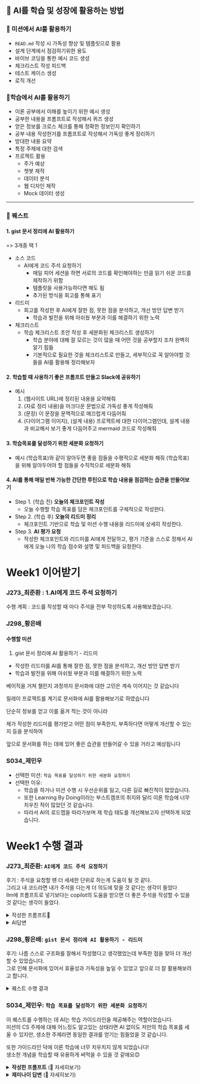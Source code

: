 ## 🤖 AI를 학습 및 성장에 활용하는 방법

### 📒 미션에서 AI를 활용하기

- `READ.md` 작성 시 가독성 향상 및 템플릿으로 활용
- 설계 단계에서 점검하기위한 용도
- 바이브 코딩을 통한 예시 코드 생성
- 체크리스트 작성 피드백
- 테스트 케이스 생성
- 로직 개선

### 📌학습에서 AI를 활용하기

- 이론 공부에서 이해를 높이기 위한 예시 생성
- 공부한 내용을 프롬프트로 작성해서 퀴즈 생성
- 얻은 정보를 크로스 체크를 통해 정확한 정보인지 확인하기
- 공부 내용 작성한거를 프롬프트로 작성해서 가독성 좋게 정리하기
- 방대한 내용 요약
- 특정 주제에 대한 검색
- 프로젝트 활용
  - 주가 예상
  - 챗봇 제작
  - 데이터 분석
  - 웹 디자인 제작
  - Mock 데이터 생성

---

### 📜 퀘스트

#### 1. gist 문서 정리에 AI 활용하기

=> 3개중 택 1

- 소스 코드
  - AI에게 코드 주석 요청하기
    - 매일 피어 세션을 하면 서로의 코드를 확인해야하는 만큼 읽기 쉬운 코드를 제작하기 위함
    - 템플릿을 사용가능하다면 해도 됨
    - 추가된 방식을 회고를 통해 표기
- 리드미
  - 회고를 작성한 후 AI에게 잘한 점, 못한 점을 분석하고, 개선 방안 답변 받기
    - 학습과 발전을 위해 아쉬웠 부분과 이를 해결하기 위한 노력
- 체크리스트
  - 학습 체크리스트 초안 작성 후 세분화된 체크리스트 생성하기
    - 학습 분야에 대해 잘 모르는 것이 많을 때 어떤 것을 공부할지 조차 완벽히 알기 힘듦
    - 기본적으로 필요한 것을 체크리스트로 만들고, 세부적으로 꼭 알아야할 것들을 AI를 활용해 정리해보자

#### 2. 학습할 때 사용하기 좋은 프롬프트 만들고 Slack에 공유하기

- 예시
  1.  (웹사이트 URL)에 정리된 내용을 요약해줘
  2.  (자료 정리 내용)을 마크다운 문법으로 가독성 좋게 작성해줘
  3.  (문장) 이 문장을 문맥적으로 매끄럽게 다듬어줘
  4.  (다이어그램 이미지), (설계 내용) 프로젝트에 대한 다이어그램인데, 설계 내용과 비교해서 보기 좋게 다듬어주고 mermaid 코드로 작성해줘

#### 3. 학습목표를 달성하기 위한 세분화 요청하기

- 예시
  (학습목표)와 같이 알아두면 좋을 점들을 수평적으로 세분화 해줘
  (학습목표)을 위해 알아두어야 할 점들을 수직적으로 세분화 해줘

#### 4. AI를 통해 매일 반복 가능한 간단한 루틴으로 학습 내용을 점검하는 습관을 만들어보기

- Step 1. (학습 전) **오늘의 체크포인트 작성**
  - 오늘 수행할 학습 목표를 담은 체크포인트를 구체적으로 작성한다.
- Step 2. (학습 후) **오늘의 리드미 정리**
  - 체크포인트 기반으로 학습 및 미션 수행 내용을 리드미에 상세히 작성한다.
- Step 3. **AI 평가 요청**
  - 작성한 체크포인트와 리드미를 AI에게 전달하고, 평가 기준을 스스로 정해서 AI에게 오늘 나의 학습 점수와 설명 및 피드백을 요청한다.

# Week1 이어받기
### J273_최준환 : 1.AI에게 코드 주석 요청하기

수행 계획 : 코드를 작성할 때 마다 주석을 전부 작성하도록 사용해보겠습니다.

### J298_황은배

#### 수행할 미션

1. gist 문서 정리에 AI 활용하기 - 리드미

- 작성한 리드미를 AI를 통해 잘한 점, 못한 점을 분석하고, 개선 방안 답변 받기
- 학습과 발전을 위해 아쉬웠 부분과 이를 해결하기 위한 노력

베이직을 거쳐 챌린지 과정까지 문서화에 대한 고민은 계속 이어지는 것 같습니다

릴레이 프로젝트를 계기로 문서화에 AI를 활용해보기로 하였습니다

단순히 정보를 얻고 이를 옮겨 적는 것이 아니라

제가 작성한 리드미를 평가받고 어떤 점이 부족한지, 부족하다면 어떻게 개선할 수 있는지 등을 분석하여

앞으로 문서화를 하는 데에 있어 좋은 습관을 만들어갈 수 있을 거라고 예상됩니다



### S034_제민우
- 선택한 미션: `학습 목표를 달성하기 위한 세분화 요청하기`  
- 선택한 이유:  
    - 학습을 하거나 미션 수행 시 우선순위를 잃고, 다른 길로 빠진적이 많았습니다. 
    - 또한 Learning By Doing이라는 부스트캠프의 취지와 달리 이론 학습에 너무 치우친 적이 많았던 것 같습니다.  
    - 따라서 AI의 로드맵을 따라가보며 제 학습 태도를 개선해보고자 선택하게 되었습니다.

# Week1 수행 결과 
### J273_최준환: `AI에게 코드 주석 요청하기`
후기 : 주석을 요청할 떈 더 세세한 단위로 하는게 도움이 될 것 같다. <br>
그리고 내 코드라면 내가 주석을 다는게 더 의도에 맞을 것 같다는 생각이 들었다<br>
llm에 프롬프트로 넣기보다는 copilot의 도움을 받으면 더 좋은 주석을 작성할 수 있을 것 같다는 생각이 들었다.<br>

<details><summary>작성한 프롬프트🔻</summary>
  
  ```js
  class Node {
  constructor(value,next=null) {
    this.value = value;
    this.next = next;
    Object.freeze(this);
  }
}

class LinkedList {
    constructor(node = null) {
        this.head = node;
        Object.freeze(this);
    }
    append(value){
        //일단 값이 들어오면 무조건 새 노드 생성 - 불변성
        const newNode = new Node(value);
        //head가 없으면 새 노드를 head로하는 list 생성
        if(!this.head) {
            return new LinkedList(newNode);
        }
        //head가 있으면 마지막 노드에 새 노드를 연결
        const copeNode = (current)=>{
            if(!current.next) {//다음 노드가 비어 있다면 마지막 노드를 찾았다.
                return new Node(current.value, newNode);
            }
           return new Node(current.value, copeNode(current.next));//그 후 재귀적으로 뒤에서 부터 노드를 이어 붙인다.
        };
        return new LinkedList(copeNode(this.head));//마지막으로 새로 만들어진 LinkedList 반환
        
    }

    insert(index,value){
        
        if(index ===0) {
            const newNode = new Node(value,this.head);
            return new LinkedList(newNode);
        }

        const makenode_insert = (current, i)=> {//current는 node이다.
            if(i<0){
                throw Error("Invalid index");
            }
            if((!current&&i>0)){
                throw Error("Index out of bounds");
            }
            if(i==1){
                return new Node(current.value,new Node(value,current.next));
            }
            return new Node(current.value,makenode_insert(current.next,i-1));
        };
        return new LinkedList(makenode_insert(this.head,index));
    }


    remove(index){
        if(index===0){
            if (!this.head) throw new Error("Index out of bounds");// 놓쳤던 부분이다. 0인 경우도 비어있을 수 있다...
            return new LinkedList(this.head.next);
        }
        const makenode_remove = (current,index) =>{
            if(index<0){
                throw Error("Invalid index");
            }
            if(index>0&&!current){
                throw Error("Index out of bounds");
            }
            if(index ===1){
                return new Node(current.value,current.next.next)//remove는 기존에 존재하던 node를 쓸 수 있다.
            }
            return new Node(current.value,makenode_remove(current.next,index-1));
        };
        return new LinkedList(makenode_remove(this.head,index));
    }

    item(index){
        if(index<0){
            throw Error("Invalid index");
        }
        
        const getNode = (node,index)=>{
            if(!node){
                throw Error("Index out of bounds");
            }
            if(index===0){
                return node.value;
            }
            return getNode(node.next,index-1);
        };
        return getNode(this.head,index);

    }

    clear(){
        return new LinkedList();
    }
}




module.exports = {LinkedList, Node};

```

위의 LinkedList에 대해서 주석을 달아주겠어?
내가 함수형으로 만들어본거야
</details>


<details>
<summary>AI답변 </summary>
  
```js
  // 노드 클래스: 불변성을 유지하기 위해 생성 후 동결
class Node {
  constructor(value, next = null) {
    this.value = value;  // 현재 노드의 값
    this.next = next;    // 다음 노드를 가리키는 참조
    Object.freeze(this); // 불변성 보장
  }
}

// 연결 리스트 클래스
class LinkedList {
  constructor(node = null) {
    this.head = node;     // 리스트의 시작 노드 (head)
    Object.freeze(this);  // 불변성 보장
  }

  // 값을 리스트 끝에 추가 (새 리스트 반환)
  append(value) {
    const newNode = new Node(value);  // 새 노드 생성

    if (!this.head) {
      // 빈 리스트인 경우 새 노드만 포함한 리스트 반환
      return new LinkedList(newNode);
    }

    // 기존 노드를 재귀적으로 복사하며 새로운 노드를 끝에 연결
    const copeNode = (current) => {
      if (!current.next) {
        return new Node(current.value, newNode);  // 마지막 노드 뒤에 새 노드 연결
      }
      return new Node(current.value, copeNode(current.next)); // 나머지 노드는 그대로 복사
    };

    return new LinkedList(copeNode(this.head)); // 새로운 리스트 반환
  }

  // 특정 위치에 값을 삽입 (새 리스트 반환)
  insert(index, value) {
    if (index === 0) {
      // 0번째 위치 삽입: 새 노드를 head로 설정
      const newNode = new Node(value, this.head);
      return new LinkedList(newNode);
    }

    // 재귀적으로 기존 노드를 복사하며 삽입 위치를 찾아 새로운 노드 연결
    const makenode_insert = (current, i) => {
      if (i < 0) {
        throw Error("Invalid index");
      }
      if (!current && i > 0) {
        throw Error("Index out of bounds");
      }
      if (i == 1) {
        // 다음 위치에 새 노드를 삽입
        return new Node(current.value, new Node(value, current.next));
      }
      return new Node(current.value, makenode_insert(current.next, i - 1));
    };

    return new LinkedList(makenode_insert(this.head, index));
  }

  // 특정 위치의 노드를 제거 (새 리스트 반환)
  remove(index) {
    if (index === 0) {
      if (!this.head) throw new Error("Index out of bounds");
      // head 제거: head의 다음 노드를 새로운 head로 설정
      return new LinkedList(this.head.next);
    }

    // 재귀적으로 기존 노드를 복사하며 제거할 위치를 건너뜀
    const makenode_remove = (current, index) => {
      if (index < 0) {
        throw Error("Invalid index");
      }
      if (index > 0 && !current) {
        throw Error("Index out of bounds");
      }
      if (index === 1) {
        // 다음 노드를 건너뛰어 연결 (삭제 효과)
        return new Node(current.value, current.next.next);
      }
      return new Node(current.value, makenode_remove(current.next, index - 1));
    };

    return new LinkedList(makenode_remove(this.head, index));
  }

  // 특정 인덱스의 값을 조회 (값만 반환)
  item(index) {
    if (index < 0) {
      throw Error("Invalid index");
    }

    const getNode = (node, index) => {
      if (!node) {
        throw Error("Index out of bounds");
      }
      if (index === 0) {
        return node.value;
      }
      return getNode(node.next, index - 1);
    };

    return getNode(this.head, index);
  }

  // 리스트 초기화 (빈 리스트 반환)
  clear() {
    return new LinkedList(); // head가 null인 새 리스트 반환
  }
}

module.exports = { LinkedList, Node };
```
</details>


### J298_황은배: `gist 문서 정리에 AI 활용하기 - 리드미`

후기: 나름 스스로 구조화를 잘해서 작성했다고 생각했었는데 부족한 점을 찾아 더 개선할 수 있었습니다.<br>
그로 인해 문서화에 있어서 효율성과 가독성을 높일 수 있었고 앞으로 더 잘 활용해보려고 합니다.

<details>
  
  <summary>퀘스트 수행 결과</summary>
  
  <img src="https://i.ibb.co/FLQ4hWwM/image.png" alt="image" border="0"><br>
  <img src="https://i.ibb.co/93N1H11W/image.png" alt="image" border="0">

  - `gemini CLI`를 사용하여 제가 작성한 `README.md`에 대한 피드백과 개선 방향을 요청하였습니다<br>
  - 문서 상단에 목차를 삽입한다거나 코드 블록을 적절히 나누고 설명을 덧붙이는 등의 좋은 문서화에 대한 개선 방안을 얻을 수 있었습니다<br>
  - 이러한 경험을 통해, `학습정리`와 `나만의 체크포인트`를 문서화하는데에도 AI를 잘 활용하려고 노력하게 되었습니다

</details>


### S034_제민우: `학습 목표를 달성하기 위한 세분화 요청하기`  
이 퀘스트를 수행하는 데 AI는 학습 가이드라인을 제공해주는 역할이었습니다.  
미션의 CS 주제에 대해 어느정도 알고있는 상태라면 AI 없이도 저만의 학습 목표를 세울 수 있지만, 생소한 주제라면 동일한 결과를 얻기는 힘들었을 것 같습니다.  

또한 가이드라인 덕에 이론 학습에 너무 치우치지 않게 되었습니다!  
생소한 개념을 학습할 때 유용하게 써먹을 수 있을 것 같애요😊

<details>
<summary><b>작성한 프롬프트</b> (🔻 자세히보기)</summary>

```md
나는 iOS 개발을 하고 있는 취준생이야. Swift 문법이나 기본적인 프로그래밍 개념에 대해서는 어느정도 익숙해.

<요청>  
오늘은 함수형 프로그래밍에 대해 학습할거야.  
- 학습 로드맵을 짜줘.
- 같이 알아두면 좋을 점들을 수평적으로 세분화 해줘
- 같이 알아두면 좋을 점들을 수직적으로 세분화 해줘

<학습 후 얻고 싶은 능력>
- 순수 함수 형태로 데이터 구조를 설계하고 기본 동작 알고리즘을 구현할 수 있다.
- 불변성 Immutable 값이나 부작용이 없는 변수를 적극 활용할 수 있다.
- 함수가 참조 투명성을 지키고, 부작용을 줄일 수 있도록 구현할 수 있다.
- 순수함수 Pure Function 으로 구현할 수 있다.
```
</details>  

<details>
<summary><b>제미나이 답변</b> (🔻 자세히보기)</summary>

네, iOS 개발 취업 준비생이시군요! Swift에 익숙하시다니 함수형 프로그래밍을 배우기에 아주 좋은 시작점에 계십니다. 함수형 프로그래밍은 SwiftUI와 Combine 프레임워크의 기반이 되기 때문에 iOS 개발자에게 매우 중요한 역량입니다. 요청하신 내용을 바탕으로 학습 로드맵과 함께 알아두면 좋을 점들을 정리해 드릴게요.

**함수형 프로그래밍 학습 로드맵 🗺️**  
이 로드맵은 함수형 프로그래밍의 핵심 개념을 단계적으로 익히고, 최종적으로 Swift 코드에 자연스럽게 적용하는 것을 목표로 합니다.  
1. **함수형 프로그래밍 기본 개념 이해 (Foundation)**
- 순수 함수 (Pure Function): 동일한 입력에 대해 항상 동일한 출력을 반환하고, 부작용(Side Effect)이 없는 함수입니다. 우선 이 개념을 완벽히 이해하는 데 집중하세요.
- 불변성 (Immutability): let을 사용하여 변경 불가능한 데이터를 만드는 것의 중요성을 이해합니다. 데이터가 변하지 않음으로써 예측 가능하고 안정적인 코드를 작성할 수 있습니다.
- 1급 객체로서의 함수 (First-class Citizen): Swift에서 함수를 변수에 할당하고, 파라미터로 전달하며, 반환 값으로 사용할 수 있다는 점을 복습합니다. 클로저(Closure)와 연관 지어 학습하면 좋습니다.
2. 고차 함수 활용 (Higher-Order Functions)
- Swift의 기본 컬렉션 타입(Array, Dictionary, Set)이 제공하는 map, filter, reduce 사용법을 익힙니다.
- 이 함수들을 사용해서 for 루프를 대체하는 연습을 충분히 해보세요. 코드가 어떻게 더 간결하고 선언적으로 바뀌는지 체감하는 것이 중요합니다.
- compactMap, flatMap 등 다른 유용한 고차 함수들도 함께 학습합니다.
3. 심화 개념 학습 (Advanced Concepts)
- 참조 투명성 (Referential Transparency): 함수 호출을 그 함수의 실행 결과 값으로 대체해도 전체 프로그램의 동작에 영향을 주지 않는 특성입니다. 순수 함수와 깊은 관련이 있으니 함께 이해해야 합니다.
- 커링 (Currying): 여러 개의 파라미터를 받는 함수를, 단일 파라미터를 받는 함수의 연속으로 바꾸는 기법입니다.
- 합성 함수 (Function Composition): 여러 함수를 조합하여 새로운 함수를 만드는 방법을 배웁니다.
4. 실전 적용 및 설계 (Practical Application)
- 학습한 개념을 바탕으로 작은 프로젝트나 알고리즘 문제를 함수형으로 풀어보는 연습을 합니다. (예: 특정 조건에 맞는 데이터 필터링 및 가공, 값 계산 등)
- 상태(State)를 직접 변경하는 대신, 새로운 상태를 생성하여 반환하는 방식으로 데이터 구조를 설계해 봅니다.
- SwiftUI나 Combine을 학습하며 실제 Apple 프레임워크에서 함수형 패러다임이 어떻게 활용되는지 경험해 보세요.
<img width="643" height="542" alt="스크린샷 2025-07-23 오후 2 01 35" src="https://github.com/user-attachments/assets/ad913074-f8ad-4524-9059-c6076340dc79" />

<img width="669" height="639" alt="스크린샷 2025-07-23 오후 2 03 14" src="https://github.com/user-attachments/assets/5ac3cb25-4778-46d6-b6fb-f6bdb526fa92" />

<img width="652" height="328" alt="스크린샷 2025-07-23 오후 2 03 39" src="https://github.com/user-attachments/assets/2ba305bf-3668-4eb8-a116-ef2603254d06" />

</details>
